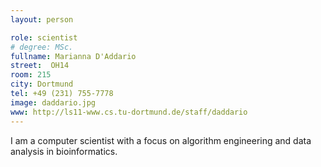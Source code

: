```yaml
---
layout: person

role: scientist
# degree: MSc.
fullname: Marianna D'Addario
street:  OH14
room: 215
city: Dortmund
tel: +49 (231) 755-7778
image: daddario.jpg
www: http://ls11-www.cs.tu-dortmund.de/staff/daddario
---
```


I am a computer scientist with a focus on algorithm engineering and data analysis in bioinformatics.
